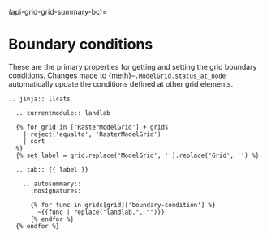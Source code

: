 (api-grid-grid-summary-bc)=

# Boundary conditions

These are the primary properties for getting and setting the grid boundary
conditions. Changes made to {meth}`~.ModelGrid.status_at_node` automatically
update the conditions defined at other grid elements.

```{eval-rst}
.. jinja:: llcats

  .. currentmodule:: landlab

  {% for grid in ['RasterModelGrid'] + grids
    | reject('equalto', 'RasterModelGrid')
    | sort
  %}
  {% set label = grid.replace('ModelGrid', '').replace('Grid', '') %}

  .. tab:: {{ label }}

    .. autosummary::
      :nosignatures:

      {% for func in grids[grid]['boundary-condition'] %}
        ~{{func | replace("landlab.", "")}}
      {% endfor %}
  {% endfor %}
```
